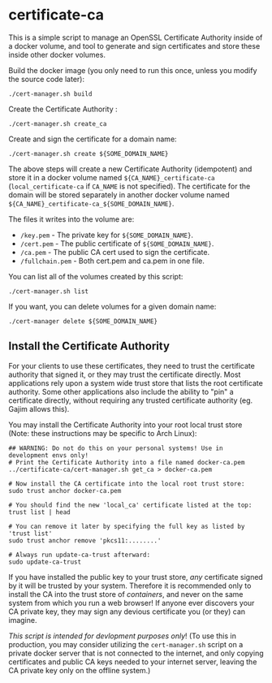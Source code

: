 # certificate-ca

This is a simple script to manage an OpenSSL Certificate Authority inside of a
docker volume, and tool to generate and sign certificates and store these inside
other docker volumes.

Build the docker image (you only need to run this once, unless you modify the
source code later):

```
./cert-manager.sh build
```

Create the Certificate Authority :

```
./cert-manager.sh create_ca
```

Create and sign the certificate for a domain name:

```
./cert-manager.sh create ${SOME_DOMAIN_NAME}
```

The above steps will create a new Certificate Authority (idempotent) and store
it in a docker volume named `${CA_NAME}_certificate-ca` (`local_certificate-ca`
if `CA_NAME` is not specified). The certificate for the domain will be stored
separately in another docker volume named
`${CA_NAME}_certificate-ca_${SOME_DOMAIN_NAME}`.

The files it writes into the volume are:

 * `/key.pem` - The private key for `${SOME_DOMAIN_NAME}`.
 * `/cert.pem` - The public certificate of `${SOME_DOMAIN_NAME}`.
 * `/ca.pem` - The public CA cert used to sign the certificate.
 * `/fullchain.pem` - Both cert.pem and ca.pem in one file.

You can list all of the volumes created by this script:

```
./cert-manager.sh list
```

If you want, you can delete volumes for a given domain name:

```
./cert-manager delete ${SOME_DOMAIN_NAME}
```

## Install the Certificate Authority

For your clients to use these certificates, they need to trust the certificate
authority that signed it, or they may trust the certificate directly. Most
applications rely upon a system wide trust store that lists the root certificate
authority. Some other applications also include the ability to "pin" a
certificate directly, without requiring any trusted certificate authority (eg.
Gajim allows this).

You may install the Certificate Authority into your root local trust store
(Note: these instructions may be specific to Arch Linux):

```
## WARNING: Do not do this on your personal systems! Use in development envs only!
# Print the Certificate Authority into a file named docker-ca.pem 
../certificate-ca/cert-manager.sh get_ca > docker-ca.pem

# Now install the CA certificate into the local root trust store:
sudo trust anchor docker-ca.pem

# You should find the new 'local_ca' certificate listed at the top:
trust list | head

# You can remove it later by specifying the full key as listed by 'trust list'
sudo trust anchor remove 'pkcs11:........'

# Always run update-ca-trust afterward:
sudo update-ca-trust
```

If you have installed the public key to your trust store, *any* certificate
signed by it will be trusted by your system. Therefore it is recommended only to
install the CA into the trust store of *containers*, and never on the same
system from which you run a web browser! If anyone ever discovers your CA
private key, they may sign any devious certificate you (or they) can imagine.

*This script is intended for devlopment purposes only*! (To use this in
production, you may consider utilizing the `cert-manager.sh` script on a private
docker server that is not connected to the internet, and only copying
certificates and public CA keys needed to your internet server, leaving the CA
private key only on the offline system.)

